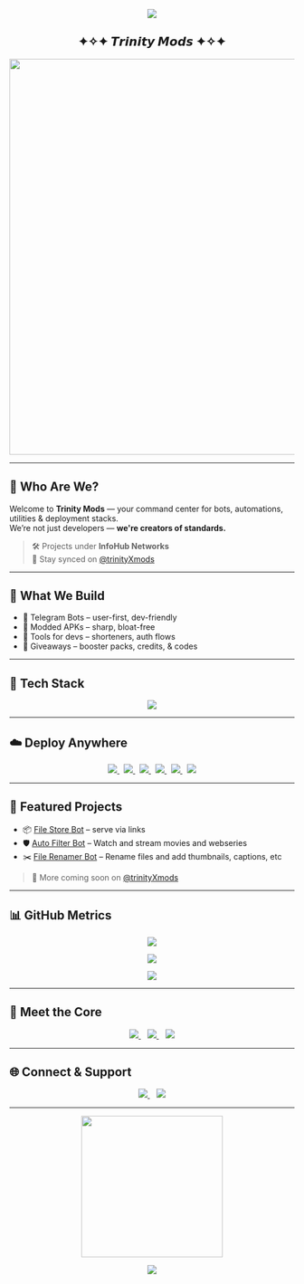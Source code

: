 <!-- 🎬 Entrance Animation -->
<p align="center">
  <img src="https://readme-typing-svg.herokuapp.com?font=Fira+Code&size=28&duration=2500&pause=500&color=33FFAA&center=true&vCenter=true&width=850&height=100&lines=꧁+𝙒𝙚𝙡𝙘𝙤𝙢𝙚+𝙩𝙤+𝙏𝙧𝙞𝙣𝙞𝙩𝙮+𝙈𝙤𝙙𝙨+꧂;𝗣𝗿𝗲𝗺𝗶𝘂𝗺+𝗕𝗼𝘁𝘀,+𝗧𝗼𝗼𝗹𝘀,+𝗧𝗲𝗰𝗵+%26+𝗧𝗲𝗮𝗺𝘄𝗼𝗿𝗸;𝗕𝘂𝗶𝗹𝘁+𝗳𝗼𝗿+𝗗𝗲𝘃𝘀,+𝗖𝗿𝗲𝗮𝘁𝗼𝗿𝘀+%26+𝗖𝗼𝗺𝗺𝘂𝗻𝗶𝘁𝗶𝗲𝘀" />
</p>

<h2 align="center">✦✧✦ 𝙏𝙧𝙞𝙣𝙞𝙩𝙮 𝙈𝙤𝙙𝙨 ✦✧✦</h2>

<!-- 👨‍💻 Fun Cover -->
<p align="center">
  <img src="https://raw.githubusercontent.com/thompsonemerson/thompsonemerson/master/cover-thompson.png" width="700px" />
</p>

---

## 👑 Who Are We?

Welcome to **Trinity Mods** — your command center for bots, automations, utilities & deployment stacks.  
We’re not just developers — **we're creators of standards.**

> 🛠️ Projects under **InfoHub Networks**  
> 🔔 Stay synced on [@trinityXmods](https://t.me/trinityXmods)

---

## 🔨 What We Build

- 🤖 Telegram Bots – user-first, dev-friendly  
- 📱 Modded APKs – sharp, bloat-free  
- 🧠 Tools for devs – shorteners, auth flows  
- 🎁 Giveaways – booster packs, credits, & codes

---

## 🧪 Tech Stack

<p align="center">
  <img src="https://skillicons.dev/icons?i=python,firebase,js,mongodb,git,flask,docker&perline=7" />
</p>

---

## ☁️ Deploy Anywhere

<p align="center">
  <a href="https://heroku.com" target="_blank">
    <img src="https://img.shields.io/badge/Heroku-430098?logo=heroku&logoColor=white&style=for-the-badge" />
  </a>
  &nbsp;
  <a href="https://railway.app" target="_blank">
    <img src="https://img.shields.io/badge/Railway-000000?logo=railway&logoColor=white&style=for-the-badge" />
  </a>
  &nbsp;
  <a href="https://vercel.com" target="_blank">
    <img src="https://img.shields.io/badge/Vercel-FFFFFF?logo=vercel&logoColor=black&style=for-the-badge" />
  </a>
  &nbsp;
  <a href="https://render.com" target="_blank">
    <img src="https://img.shields.io/badge/Render-0E1D45?logo=render&logoColor=white&style=for-the-badge" />
  </a>
  &nbsp;
  <a href="https://koyeb.com" target="_blank">
    <img src="https://img.shields.io/badge/Koyeb-000000?logo=koyeb&logoColor=white&style=for-the-badge" />
  </a>
  &nbsp;
  <a href="https://cloudflare.com" target="_blank">
    <img src="https://img.shields.io/badge/Cloudflare-F38020?logo=cloudflare&logoColor=white&style=for-the-badge" />
  </a>
</p>

---

## 📁 Featured Projects

- 📦 [File Store Bot](https://github.com/Trinity-Mods/File-Store-Bot) – serve via links  
- 🛡️ [Auto Filter Bot](#) – Watch and stream movies and webseries
- ✂️ [File Renamer Bot](#) – Rename files and add thumbnails, captions, etc

> 🌌 More coming soon on [@trinityXmods](https://t.me/trinityXmods)

---

## 📊 GitHub Metrics

<p align="center">
  <img src="https://github-readme-stats.vercel.app/api?username=Trinity-Mods&theme=radical&show_icons=true&hide_border=true" />
</p>

<p align="center">
  <img src="https://github-readme-streak-stats.herokuapp.com?user=Trinity-Mods&theme=radical&hide_border=true"/>
</p>

<p align="center">
  <img src="https://github-readme-stats.vercel.app/api/top-langs/?username=Trinity-Mods&layout=compact&theme=radical&title_color=8E2DE2&text_color=ffffff" />
</p>

---

## 🤝 Meet the Core

<p align="center">
  <a href="https://t.me/the_universal_being">
    <img src="https://img.shields.io/badge/Ragnar_Lothbrok-229ED9?style=for-the-badge&logo=telegram&logoColor=white" />
  </a>
  &nbsp;&nbsp;
  <a href="https://t.me/ZOX404">
    <img src="https://img.shields.io/badge/ZOX-8b5cf6?style=for-the-badge&logo=telegram&logoColor=white" />
  </a>
  &nbsp;&nbsp;
  <a href="https://t.me/velvetexams">
    <img src="https://img.shields.io/badge/Dr.Aarav_Mehta-ef4444?style=for-the-badge&logo=telegram&logoColor=white" />
  </a>
</p>

---

## 🌐 Connect & Support

<p align="center">
  <a href="https://t.me/trinityXmods">
    <img src="https://img.shields.io/badge/Updates_Channel-1d4ed8?style=for-the-badge&logo=telegram&logoColor=white" />
  </a>
  &nbsp;&nbsp;
  <a href="https://t.me/+WfkDPKF3ztpjZDI1">
    <img src="https://img.shields.io/badge/Get+Support_Group-059669?style=for-the-badge&logo=telegram&logoColor=white" />
  </a>
</p>

---

<!-- 👯 Fun Dancing Vibe -->
<p align="center">
  <img src="https://camo.githubusercontent.com/4335cd9e8b0dda4aae66a8d754ed960b2814cb03e398dbbd36d69a395346dfcf/68747470733a2f2f692e70696e696d672e636f6d2f6f726967696e616c732f65322f34352f32372f65323435323734303863616235373265623461356164633861656333616662352e676966" width="250" />
</p>

<!-- 💬 Closing Words -->
<p align="center">
  <img src="https://readme-typing-svg.herokuapp.com?font=Fira+Code&size=22&duration=3000&center=true&vCenter=true&width=850&lines=This+isn't+just+open+source+dev...;It's+a+movement.;Build+cool+shit,+ship+fast,+support+the+tribe+⚡" />
</p>
